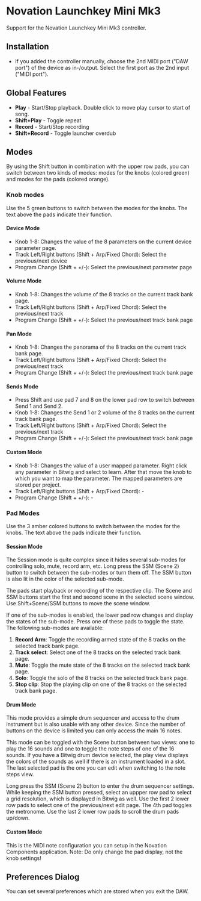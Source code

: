 # Novation Launchkey Mini Mk3

Support for the Novation Launchkey Mini Mk3 controller.

## Installation

* If you added the controller manually, choose the 2nd MIDI port ("DAW port") of the device as in-/output. Select the first port as the 2nd input ("MIDI port").

## Global Features

* **Play** - Start/Stop playback. Double click to move play cursor to start of song.
* **Shift+Play** - Toggle repeat
* **Record** - Start/Stop recording
* **Shift+Record** - Toggle launcher overdub

## Modes

By using the Shift button in combination with the upper row pads, you can switch between two kinds of modes: modes for the knobs (colored green) and modes for the pads (colored orange).

### Knob modes

Use the 5 green buttons to switch between the modes for the knobs. The text above the pads indicate their function.

#### Device Mode

* Knob 1-8: Changes the value of the 8 parameters on the current device parameter page.
* Track Left/Right buttons (Shift + Arp/Fixed Chord): Select the previous/next device
* Program Change (Shift + +/-): Select the previous/next parameter page

#### Volume Mode

* Knob 1-8: Changes the volume of the 8 tracks on the current track bank page.
* Track Left/Right buttons (Shift + Arp/Fixed Chord): Select the previous/next track
* Program Change (Shift + +/-): Select the previous/next track bank page

#### Pan Mode

* Knob 1-8: Changes the panorama of the 8 tracks on the current track bank page.
* Track Left/Right buttons (Shift + Arp/Fixed Chord): Select the previous/next track
* Program Change (Shift + +/-): Select the previous/next track bank page

#### Sends Mode

* Press Shift and use pad 7 and 8 on the lower pad row to switch between Send 1 and Send 2. 
* Knob 1-8: Changes the Send 1 or 2 volume of the 8 tracks on the current track bank page.
* Track Left/Right buttons (Shift + Arp/Fixed Chord): Select the previous/next track
* Program Change (Shift + +/-): Select the previous/next track bank page

#### Custom Mode

* Knob 1-8: Changes the value of a user mapped parameter. Right click any parameter in Bitwig and select to learn. After that move the knob to which you want to map the parameter. The mapped parameters are stored per project.
* Track Left/Right buttons (Shift + Arp/Fixed Chord): -
* Program Change (Shift + +/-): -

### Pad Modes

Use the 3 amber colored buttons to switch between the modes for the knobs. The text above the pads indicate their function.

#### Session Mode

The Session mode is quite complex since it hides several sub-modes for controlling solo, mute, record arm, etc. Long press the SSM (Scene 2) button to switch between the sub-modes or turn them off. The SSM button is also lit in the color of the selected sub-mode.

The pads start playback or recording of the respective clip. The Scene and SSM buttons start the first and second scene in the selected scene window. Use Shift+Scene/SSM buttons to move the scene window.

If one of the sub-modes is enabled, the lower pad row changes and display the states of the sub-mode. Press one of these pads to toggle the state. The following sub-modes are available:

1) **Record Arm**: Toggle the recording armed state of the 8 tracks on the selected track bank page.
2) **Track select**:  Select one of the 8 tracks on the selected track bank page.
3) **Mute**:  Toggle the mute state of the 8 tracks on the selected track bank page.
4) **Solo**:  Toggle the solo of the 8 tracks on the selected track bank page.
5) **Stop clip**:  Stop the playing clip on one of the 8 tracks on the selected track bank page.

#### Drum Mode

This mode provides a simple drum sequencer and access to the drum instrument but is also usable with any other device. Since the number of buttons on the device is limited you can only access the main 16 notes.

This mode can be toggled with the Scene button between two views: one to play the 16 sounds and one to toggle the note steps of one of the 16 sounds.
If you have a Bitwig drum device selected, the play view displays the colors of the sounds as well if there is an instrument loaded in a slot.
The last selected pad is the one you can edit when switching to the note steps view.

Long press the SSM (Scene 2) button to enter the drum sequencer settings. While keeping the SSM button pressed, select an uppper row pad to select a grid resolution, which is displayed in Bitwig as well.
Use the first 2 lower row pads to select one of the previous/next edit page. The 4th pad toggles the metronome.
Use the last 2 lower row pads to scroll the drum pads up/down.

#### Custom Mode

This is the MIDI note configuration you can setup in the Novation Components application.
Note: Do only change the pad display, not the knob settings!

## Preferences Dialog

You can set several preferences which are stored when you exit the DAW.
